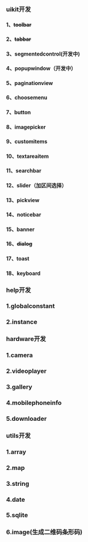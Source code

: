 ### uikit开发 
#### 1、~~toolbar~~
#### 2、~~tabbar~~
#### 3、segmentedcontrol(开发中)
#### 4、popupwindow（开发中）
#### 5、paginationview
#### 6、choosemenu
#### 7、button
#### 8、imagepicker
#### 9、customitems
#### 10、textareaitem
#### 11、searchbar
#### 12、slider（加区间选择）
#### 13、pickview
#### 14、noticebar
#### 15、banner
#### 16、~~dialog~~
#### 17、toast
#### 18、keyboard

### help开发
### 1.globalconstant
### 2.instance

### hardware开发
### 1.camera
### 2.videoplayer
### 3.gallery
### 4.mobilephoneinfo
### 5.downloader

### utils开发
### 1.array
### 2.map
### 3.string
### 4.date
### 5.sqlite
### 6.image(生成二维码条形码)

